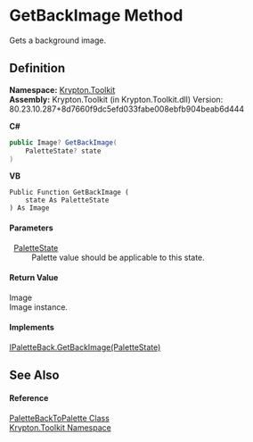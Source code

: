 # GetBackImage Method


Gets a background image.



## Definition
**Namespace:** <a href="79d2eac2-21f4-54ff-7552-b20c33c30600.md">Krypton.Toolkit</a>  
**Assembly:** Krypton.Toolkit (in Krypton.Toolkit.dll) Version: 80.23.10.287+8d7660f9dc5efd033fabe008ebfb904beab6d444

**C#**
``` C#
public Image? GetBackImage(
	PaletteState? state
)
```
**VB**
``` VB
Public Function GetBackImage ( 
	state As PaletteState
) As Image
```



#### Parameters
<dl><dt>  <a href="93e626cd-00cf-240e-06c6-ab4d47e982ba.md">PaletteState</a></dt><dd>Palette value should be applicable to this state.</dd></dl>

#### Return Value
Image  
Image instance.

#### Implements
<a href="e084eac8-1b3f-8b07-46eb-5c83ac20f074.md">IPaletteBack.GetBackImage(PaletteState)</a>  


## See Also


#### Reference
<a href="55ba280e-8175-870d-9ae8-c7e8a7da8eb1.md">PaletteBackToPalette Class</a>  
<a href="79d2eac2-21f4-54ff-7552-b20c33c30600.md">Krypton.Toolkit Namespace</a>  
